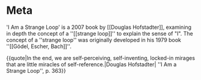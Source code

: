# Meta

'I Am a Strange Loop' is a 2007 book by [[Douglas Hofstadter]], examining in depth the concept of a ''[[strange loop]]'' to explain the sense of "I". The concept of a ''strange loop'' was originally developed in his 1979 book ''[[Gödel, Escher, Bach]]''.

{{quote|In the end, we are self-perceiving, self-inventing, locked-in mirages that are little miracles of self-reference.|Douglas Hofstadter| ''I Am a Strange Loop'', p. 363}}
